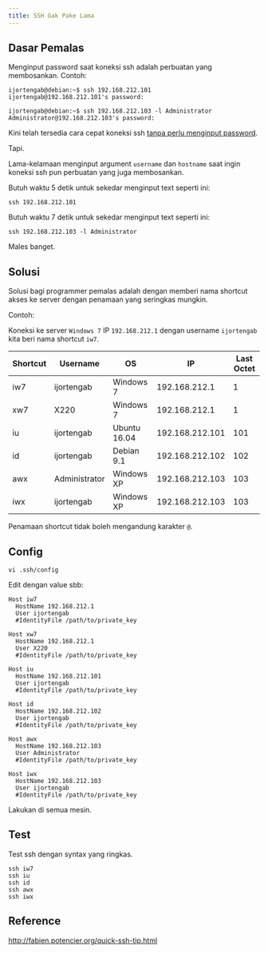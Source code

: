 ```yaml
---
title: SSH Gak Pake Lama
---
```


## Dasar Pemalas

Menginput password saat koneksi ssh adalah perbuatan yang membosankan. Contoh:

```shell
ijortengab@debian:~$ ssh 192.168.212.101
ijortengab@192.168.212.101's password:
```

```shell
ijortengab@debian:~$ ssh 192.168.212.103 -l Administrator
Administrator@192.168.212.103's password:
```

Kini telah tersedia cara cepat koneksi ssh [tanpa perlu menginput password][1].

Tapi.

Lama-kelamaan menginput argument `username` dan `hostname` saat ingin koneksi
ssh pun perbuatan yang juga membosankan.

Butuh waktu 5 detik untuk sekedar menginput text seperti ini:

```
ssh 192.168.212.101
```

Butuh waktu 7 detik untuk sekedar menginput text seperti ini:

```
ssh 192.168.212.103 -l Administrator
```

Males banget.

## Solusi

Solusi bagi programmer pemalas adalah dengan memberi nama shortcut akses ke
server dengan penamaan yang seringkas mungkin.

Contoh:

Koneksi ke server `Windows 7` IP `192.168.212.1` dengan username `ijortengab`
kita beri nama shortcut `iw7`.

| Shortcut | Username      | OS           | IP              | Last Octet |
|----------|---------------|--------------|-----------------|------------|
| iw7      | ijortengab    | Windows 7    | 192.168.212.1   | 1          |
| xw7      | X220          | Windows 7    | 192.168.212.1   | 1          |
| iu       | ijortengab    | Ubuntu 16.04 | 192.168.212.101 | 101        |
| id       | ijortengab    | Debian 9.1   | 192.168.212.102 | 102        |
| awx      | Administrator | Windows XP   | 192.168.212.103 | 103        |
| iwx      | ijortengab    | Windows XP   | 192.168.212.103 | 103        |

Penamaan shortcut tidak boleh mengandung karakter `@`.

## Config

```
vi .ssh/config
```

Edit dengan value sbb:

```
Host iw7
  HostName 192.168.212.1
  User ijortengab
  #IdentityFile /path/to/private_key
  
Host xw7
  HostName 192.168.212.1
  User X220
  #IdentityFile /path/to/private_key

Host iu
  HostName 192.168.212.101
  User ijortengab
  #IdentityFile /path/to/private_key

Host id
  HostName 192.168.212.102
  User ijortengab
  #IdentityFile /path/to/private_key

Host awx
  HostName 192.168.212.103
  User Administrator
  #IdentityFile /path/to/private_key

Host iwx
  HostName 192.168.212.103
  User ijortengab
  #IdentityFile /path/to/private_key
```

Lakukan di semua mesin.

## Test

Test ssh dengan syntax yang ringkas.

```
ssh iw7
ssh iu
ssh id
ssh awx
ssh iwx
```



## Reference

[1]: /blog/2017/09/14/ssh-key-server-gpl-2

<http://fabien.potencier.org/quick-ssh-tip.html>

